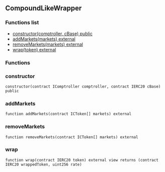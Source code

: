 
## CompoundLikeWrapper

### Functions list
- [constructor(comptroller, cBase) public](#constructor)
- [addMarkets(markets) external](#addmarkets)
- [removeMarkets(markets) external](#removemarkets)
- [wrap(token) external](#wrap)

### Functions
### constructor

```solidity
constructor(contract IComptroller comptroller, contract IERC20 cBase) public
```

### addMarkets

```solidity
function addMarkets(contract ICToken[] markets) external
```

### removeMarkets

```solidity
function removeMarkets(contract ICToken[] markets) external
```

### wrap

```solidity
function wrap(contract IERC20 token) external view returns (contract IERC20 wrappedToken, uint256 rate)
```

